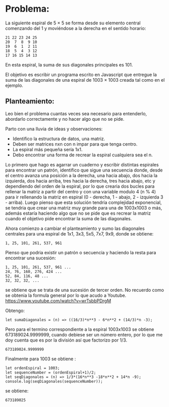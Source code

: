 # Problema:
La siguiente espiral de 5 × 5 se forma desde su elemento central comenzando del 1 y moviéndose a la derecha en el sentido horario:
```
21 22 23 24 25
20  7  8  9 10
19  6  1  2 11
18  5  4  3 12
17 16 15 14 13
```

En esta espiral, la suma de sus diagonales principales es 101.

El objetivo es escribir un programa escrito en Javascript que entregue la suma de las diagonales de una espiral de 1003 × 1003 creada tal como en el ejemplo.
## Planteamiento:
Leo bien el problema cuantas veces sea necesario para entenderlo, abordarlo correctamente y no hacer algo que no se pide. 

Parto con una lluvia de ideas y observaciones:
- Identifico la estructura de datos, una matriz.
- Deben ser matrices nxn con n impar para que tenga centro.
- La espiral más pequeña sería 1x1.
- Debo encontrar una forma de recrear la espiral cualquiera sea el n.

Lo primero que hago es agarrar un cuaderno y escribir distintas espirales para encontrar un patrón, identifico que sigue una secuencia donde, desde el centro avanza una posición a la derecha, una hacia abajo, dos hacia la izquierda, dos hacia arriba, tres hacia la derecha, tres hacia abajo, etc y dependiendo del orden de la espiral, por lo que crearia dos bucles para rellenar la matriz a partir del centro y con una variable modulo 4 (n % 4) para ir rellenando la matriz en espiral (0 - derecha, 1 - abajo, 2 - izquierda 3 - arriba). Luego pienso que esta solución tendría complejidad exponencial, se tendria que crear una matriz muy grande para una de 1003x1003 o más, además estaría haciendo algo que no se pide que es recrear la matriz cuando el objetivo pide encontrar la suma de las diagonales.

Ahora comienzo a cambiar el planteamiento y sumo las diagonales centrales para una espiral de 1x1, 3x3, 5x5, 7x7, 9x9, donde se obtiene:

```
1, 25, 101, 261, 537, 961
```

Pienso que podria existir un patrón o secuencia y haciendo la resta para encontrar una sucesión:

```
1, 25, 101, 261, 537, 961 ...
24, 76, 160, 276, 424 ...
52, 84, 116, 48 ...
32, 32, 32, ...
```
se obtiene que se trata de una sucesión de tercer orden. No recuerdo como se obtenia la formula general por lo que acudo a Youtube. https://www.youtube.com/watch?v=wrTsbbPDrgM

Obtengo:

```
let sumaDiagonales = (n) => ((16/3)*n**3 - 6*n**2 + (14/3)*n -3);
```

Pero para el termino correspondiente a la espiral 1003x1003 se obtiene 673189024.9999999, cuando debiese ser un número entero, por lo que me doy cuenta que es por la división así que factorizo por 1/3.

```
673189024.9999999
```

Finalmente para 1003 se obtiene :

```
let ordenEspiral = 1003;
let sequenceNumber = (ordenEspiral+1)/2;
let seqDiagonales = (n) => 1/3*(16*n**3 -18*n**2 + 14*n -9);
console.log(seqDiagonales(sequenceNumber));
```

se obtiene:
```
673189025
```














